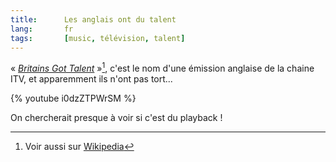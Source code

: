```yaml
---
title:      Les anglais ont du talent
lang:       fr
tags:       [music, télévision, talent]
---
```


« [*Britains Got Talent*](http://talent.itv.com/) »[^1], c'est le nom d'une émission anglaise de la chaine ITV, et apparemment ils n'ont pas tort...

[^1]: Voir aussi sur [Wikipedia](http://en.wikipedia.org/wiki/Britain's_Got_Talent)

{% youtube i0dzZTPWrSM %}

On chercherait presque à voir si c'est du playback !
